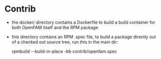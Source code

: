 
# Contrib

- the docker/ directory contains a Dockerfile to build a build container for both OpenFAM itself and the RPM package
- this directory contains an RPM .spec file, to build a package directly out of a checked out source tree, run this in the main dir:

    rpmbuild --build-in-place -bb contrib/openfam.spec
